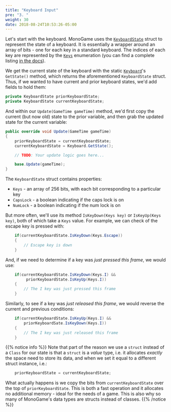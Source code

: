 ```yaml
---
title: "Keyboard Input"
pre: "3. "
weight: 30
date: 2018-08-24T10:53:26-05:00
---
```


Let's start with the keyboard.  MonoGame uses the [`KeyboardState`](https://docs.monogame.net/api/Microsoft.Xna.Framework.Input.KeyboardState.html) struct to represent the state of a keyboard.  It is essentially a wrapper around an array of bits - one for each key in a standard keyboard.  The indices of each key are represented by the [`Keys`](https://docs.monogame.net/api/Microsoft.Xna.Framework.Input.Keys.html) enumeration (you can find a complete listing [in the docs](https://docs.monogame.net/api/Microsoft.Xna.Framework.Input.Keys.html)).

We get the current state of the keyboard with the static [`Keyboard`](https://docs.monogame.net/api/Microsoft.Xna.Framework.Input.Keyboard.html)'s `GetState()` method, which returns the aforementioned `KeyboardState` struct.  Thus, if we wanted to have current and prior keyboard states, we'd add fields to hold them:

```csharp
private KeyboardState priorKeyboardState;
private KeyboardState currentKeyboardState;
```

And within our `Update(GameTime gameTime)` method, we'd first copy the current (but now old) state to the prior variable, and then grab the updated state for the current variable:

```csharp
public override void Update(GameTime gameTime) 
{
    priorKeyboardState = currentKeyboardState;
    currentKeyboardState = Keyboard.GetState();

    // TODO: Your update logic goes here...

    base.Update(gameTime);
}
```

The `KeyboardState` struct contains properties:
* `Keys` - an array of 256 bits, with each bit corresponding to a particular key
* `CapsLock` - a boolean indicating if the caps lock is on
* `NumLock` - a boolean indicating if the num lock is on

But more often, we'll use its method `IsKeyDown(Keys key)` or `IsKeyUp(Keys key)`, both of which take a `Keys` value.  For example, we can check of the escape key is pressed with:

```csharp
    if(currentKeyboardState.IsKeyDown(Keys.Escape))
    {
        // Escape key is down
    }
```

And, if we need to determine if a key was _just pressed this frame_, we would use:

```csharp
    if(currentKeyboardState.IsKeyDown(Keys.I) &&
         priorKeyboardState.IsKeyUp(Keys.I))
    {
        // The I key was just pressed this frame
    }
```

Similarly, to see if a key was _just released this frame_, we would reverse the current and previous conditions:

```csharp
    if(currentKeyboardState.IsKeyUp(Keys.I) &&
        priorKeyboardSate.IsKeyDown(Keys.I))
    {
        // The I key was just released this frame
    }
```

{{% notice info %}}
Note that part of the reason we use a `struct` instead of a `Class` for our state is that a `struct` is a _value_ type, i.e. it allocates _exactly_ the space need to store its data, and when we set it equal to a different struct instance, i.e.:

```csharp
    priorKeyboardState = currentKeyboardState;
```

What actually happens is we copy the bits from `currentKeyboardState` over the top of `priorKeyboardState`.  This is both a fast operation and it allocates no additional memory - ideal for the needs of a game.  This is also why so many of MonoGame's data types are structs instead of classes.
{{% /notice %}}
